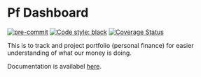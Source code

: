 # Pf Dashboard

[![pre-commit](https://img.shields.io/badge/pre--commit-enabled-brightgreen?logo=pre-commit)](https://github.com/pre-commit/pre-commit) [![Code style: black](https://img.shields.io/badge/code%20style-black-000000.svg)](https://github.com/psf/black)
[![Coverage Status](https://coveralls.io/repos/github/dheepakg/pf-dashboard/badge.svg?branch=main)](https://coveralls.io/github/dheepakg/pf-dashboard?branch=main)

This is to track and project portfolio (personal finance) for easier understanding of what our money is doing.

Documentation is availabel [here](doc/README.md).
